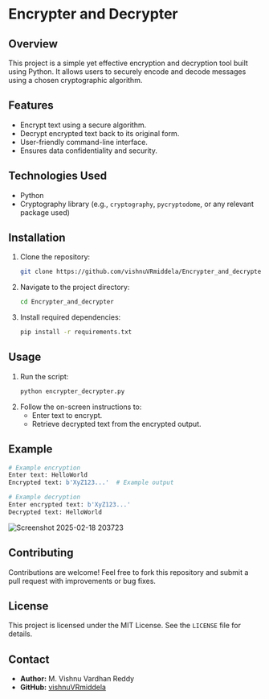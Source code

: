 # Encrypter and Decrypter

## Overview

This project is a simple yet effective encryption and decryption tool built using Python. It allows users to securely encode and decode messages using a chosen cryptographic algorithm.

## Features

- Encrypt text using a secure algorithm.
- Decrypt encrypted text back to its original form.
- User-friendly command-line interface.
- Ensures data confidentiality and security.

## Technologies Used

- Python
- Cryptography library (e.g., `cryptography`, `pycryptodome`, or any relevant package used)

## Installation

1. Clone the repository:
   ```sh
   git clone https://github.com/vishnuVRmiddela/Encrypter_and_decrypter.git
   ```
2. Navigate to the project directory:
   ```sh
   cd Encrypter_and_decrypter
   ```
3. Install required dependencies:
   ```sh
   pip install -r requirements.txt
   ```

## Usage

1. Run the script:
   ```sh
   python encrypter_decrypter.py
   ```
2. Follow the on-screen instructions to:
   - Enter text to encrypt.
   - Retrieve decrypted text from the encrypted output.

## Example

```python
# Example encryption
Enter text: HelloWorld
Encrypted text: b'XyZ123...'  # Example output

# Example decryption
Enter encrypted text: b'XyZ123...'
Decrypted text: HelloWorld
```
![Screenshot 2025-02-18 203723](https://github.com/user-attachments/assets/e9352042-af17-49f3-ac67-70efd3ec3739)


## Contributing

Contributions are welcome! Feel free to fork this repository and submit a pull request with improvements or bug fixes.

## License

This project is licensed under the MIT License. See the `LICENSE` file for details.

## Contact

- **Author:** M. Vishnu Vardhan Reddy
- **GitHub:** [vishnuVRmiddela](https://github.com/vishnuVRmiddela)

